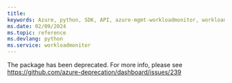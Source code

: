 ```yaml
---
title: 
keywords: Azure, python, SDK, API, azure-mgmt-workloadmonitor, workloadmonitor
ms.date: 02/09/2024
ms.topic: reference
ms.devlang: python
ms.service: workloadmonitor
---
```

The package has been deprecated. For more info, please see https://github.com/azure-deprecation/dashboard/issues/239

